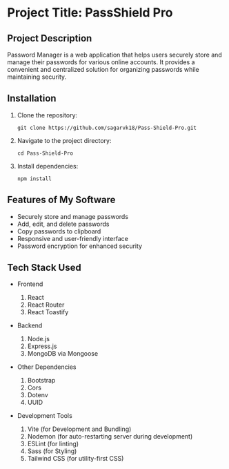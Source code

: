 # **Project Title: PassShield Pro**

## **Project Description**

Password Manager is a web application that helps users securely store and manage their passwords for various online accounts. It provides a convenient and centralized solution for organizing passwords while maintaining security.

## **Installation**

1. Clone the repository:

   ```
   git clone https://github.com/sagarvk18/Pass-Shield-Pro.git
   ```
2. Navigate to the project directory:

   ```
   cd Pass-Shield-Pro
   ```
3. Install dependencies:

   ```
   npm install
   ```

## **Features of My Software**

<ul>
  <li>Securely store and manage passwords</li>
  <li>Add, edit, and delete passwords</li>
  <li>Copy passwords to clipboard</li>
  <li>Responsive and user-friendly interface</li>
  <li>Password encryption for enhanced security</li>
</ul>

## Tech Stack Used

- Frontend
  1. React
  2. React Router
  3. React Toastify

- Backend
  1. Node.js
  2. Express.js
  3. MongoDB via Mongoose

- Other Dependencies
  1. Bootstrap
  2. Cors
  3. Dotenv
  4. UUID

- Development Tools
  1. Vite (for Development and Bundling)
  2. Nodemon (for auto-restarting server during development)
  3. ESLint (for linting)
  4. Sass (for Styling)
  5. Tailwind CSS (for utility-first CSS)
